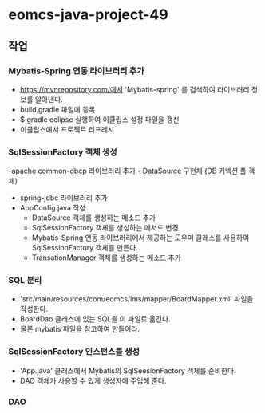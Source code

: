 # eomcs-java-project-49

## 작업

### Mybatis-Spring 연동 라이브러리 추가
- https://mvnrepository.com/에서 'Mybatis-spring' 를 검색하여 라이브러리 정보를 알아낸다.
- build.gradle 파일에 등록
- $ gradle eclipse 실행하여 이클립스 설정 파일을 갱신
- 이클립스에서 프로젝트 리프레시


### SqlSessionFactory 객체 생성
-apache common-dbcp 라이브러리 추가
    - DataSource 구현체 (DB 커넥션 풀 객체)
- spring-jdbc 라이브러리 추가
- AppConfig.java 작성
    - DataSource 객체를 생성하는 메소드 추가
    - SqlSessionFactory 객체를 생성하는 메서드 변경
     - Mybatis-Spring 연동 라이브러리에서 제공하는 도우미 클래스를 사용하여 SqlSessionFactory 객체를 만든다.
    - TransationManager 객체를 생성하는 메소드 추가

### SQL 분리
- 'src/main/resources/com/eomcs/lms/mapper/BoardMapper.xml' 파일을 작성한다.
- BoardDao 클래스에 있는 SQL을 이 파일로 옮긴다.
- 물론 mybatis 파일을 참고하여 만들어라.

### SqlSessionFactory 인스턴스를 생성

- 'App.java' 클래스에서 Mybatis의 SqlSeesionFactory 객체를 준비한다.
- DAO 객체가 사용할 수 있게 생성자에 주입해 준다.

### DAO